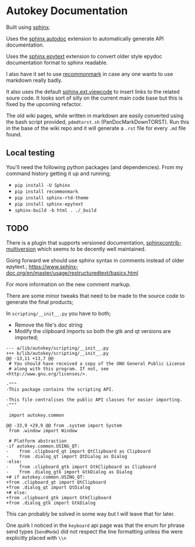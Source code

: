 # Autokey Documentation

Built using [sphinx]().

Uses the [sphinx autodoc](https://www.sphinx-doc.org/en/master/usage/extensions/autodoc.html) extension to automatically generate API documentation.

Uses the [sphinx epytext]() extension to convert older style epydoc documentation format to sphinx readable.

I also have it set to use [recommonmark]() in case any one wants to use markdown really badly.

It also uses the default [sphinx.ext.viewcode](https://www.sphinx-doc.org/en/master/usage/extensions/viewcode.html) to insert links to the related soure code. It looks sort of silly on the current main code base but this is fixed by the upcoming refactor.

The old wiki pages, while written in markdown are easily converted using the bash script provided, `pdmdtorst.sh` (PanDocMarkDownTORST). Run this in the base of the wiki repo and it will generate a `.rst` file for every `.md` file found.




## Local testing
You'll need the following python packages (and dependencies). From my command history getting it up and running;
- `pip install -U Sphinx`
- `pip install recommonmark`
- `pip install sphinx-rtd-theme`
- `pip install sphinx-epytext`
- `sphinx-build -b html . ./_build`


## TODO
There is a plugin that supports versioned documentation, [sphinxcontrib-multiversion](https://github.com/Holzhaus/sphinx-multiversion) which seems to be decently well maintained.

Going forward we should use sphinx syntax in comments instead of older epytext.;
https://www.sphinx-doc.org/en/master/usage/restructuredtext/basics.html

For more information on the new comment markup.

There are some minor tweaks that need to be made to the source code to generate the final products;

In `scripting/__init__.py` you have to both;
- Remove the file's doc string
- Modify the clipboard imports so both the gtk and qt versions are imported;

```
--- a/lib/autokey/scripting/__init__.py
+++ b/lib/autokey/scripting/__init__.py
@@ -13,11 +13,7 @@
 # You should have received a copy of the GNU General Public License
 # along with this program. If not, see <http://www.gnu.org/licenses/>.

-"""
-This package contains the scripting API.

-This file centralises the public API classes for easier importing.
-"""

 import autokey.common

@@ -33,9 +29,9 @@ from .system import System
 from .window import Window

 # Platform abstraction
-if autokey.common.USING_QT:
-    from .clipboard_qt import QtClipboard as Clipboard
-    from .dialog_qt import QtDialog as Dialog
-else:
-    from .clipboard_gtk import GtkClipboard as Clipboard
-    from .dialog_gtk import GtkDialog as Dialog
+# if autokey.common.USING_QT:
+from .clipboard_qt import QtClipboard
+from .dialog_qt import QtDialog
+# else:
+from .clipboard_gtk import GtkClipboard
+from .dialog_gtk import GtkDialog
```

This can probably be solved in some way but I will leave that for later.

One quirk I noticed in the `keyboard` api page was that the enum for phrase send types (`SendMode`) did not respect the line formatting unless the were explicitly placed with `\\n`


